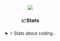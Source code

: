 <div align="center">
  
<p align="center">
  <img src="https://lanyard.cnrad.dev/api/1018290650602553364" />
</p>

### 📈Stats
<details>
    <summary> ⚡ Stats about coding.. </> </summary>
    <br/>

<!--START_SECTION:waka-->
![Code Time](http://img.shields.io/badge/Code%20Time-179%20hrs%2013%20mins-blue)

![Profile Views](http://img.shields.io/badge/Profile%20Views-4-blue)

**🐱 My GitHub Data** 

> 📦 816.5 kB Used in GitHub's Storage 
 > 
> 💼 Opted to Hire
 > 
> 📜 4 Public Repositories 
 > 
> 🔑 11 Private Repositories 
 > 
**I'm an Early 🐤** 

```text
🌞 Morning                27 commits          ██░░░░░░░░░░░░░░░░░░░░░░░   07.42 % 
🌆 Daytime                174 commits         ████████████░░░░░░░░░░░░░   47.80 % 
🌃 Evening                125 commits         █████████░░░░░░░░░░░░░░░░   34.34 % 
🌙 Night                  38 commits          ███░░░░░░░░░░░░░░░░░░░░░░   10.44 % 
```
📅 **I'm Most Productive on Sunday** 

```text
Monday                   23 commits          ██░░░░░░░░░░░░░░░░░░░░░░░   06.32 % 
Tuesday                  45 commits          ███░░░░░░░░░░░░░░░░░░░░░░   12.36 % 
Wednesday                45 commits          ███░░░░░░░░░░░░░░░░░░░░░░   12.36 % 
Thursday                 58 commits          ████░░░░░░░░░░░░░░░░░░░░░   15.93 % 
Friday                   44 commits          ███░░░░░░░░░░░░░░░░░░░░░░   12.09 % 
Saturday                 65 commits          ████░░░░░░░░░░░░░░░░░░░░░   17.86 % 
Sunday                   84 commits          ██████░░░░░░░░░░░░░░░░░░░   23.08 % 
```


📊 **This Week I Spent My Time On** 

```text
🕑︎ Time Zone: Europe/Berlin

💬 Programming Languages: 
TypeScript               6 hrs 58 mins       ██████████████░░░░░░░░░░░   57.56 % 
Other                    1 hr 28 mins        ███░░░░░░░░░░░░░░░░░░░░░░   12.17 % 
Lua                      1 hr 22 mins        ███░░░░░░░░░░░░░░░░░░░░░░   11.41 % 
JavaScript               40 mins             █░░░░░░░░░░░░░░░░░░░░░░░░   05.58 % 
Text                     23 mins             █░░░░░░░░░░░░░░░░░░░░░░░░   03.26 % 

🔥 Editors: 
VS Code                  12 hrs 6 mins       █████████████████████████   100.00 % 

🐱‍💻 Projects: 
panel.iced.ro            7 hrs 29 mins       ███████████████░░░░░░░░░░   61.91 % 
Unknown Project          2 hrs 19 mins       █████░░░░░░░░░░░░░░░░░░░░   19.24 % 
server-side              40 mins             █░░░░░░░░░░░░░░░░░░░░░░░░   05.56 % 
ddasdsaa                 29 mins             █░░░░░░░░░░░░░░░░░░░░░░░░   04.12 % 
iced-project             22 mins             █░░░░░░░░░░░░░░░░░░░░░░░░   03.10 % 

💻 Operating System: 
Windows                  12 hrs 6 mins       █████████████████████████   100.00 % 
```

**I Mostly Code in JavaScript** 

```text
JavaScript               7 repos             ████████░░░░░░░░░░░░░░░░░   30.43 % 
Lua                      6 repos             ███████░░░░░░░░░░░░░░░░░░   26.09 % 
Python                   3 repos             ███░░░░░░░░░░░░░░░░░░░░░░   13.04 % 
TypeScript               2 repos             ██░░░░░░░░░░░░░░░░░░░░░░░   08.70 % 
HTML                     1 repo              █░░░░░░░░░░░░░░░░░░░░░░░░   04.35 % 
```




 Last Updated on 15/03/2025 16:21:37 UTC
<!--END_SECTION:waka-->
</details>
